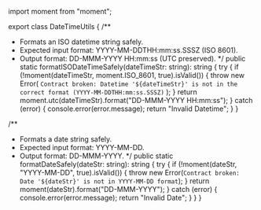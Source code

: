import moment from "moment";

export class DateTimeUtils {
  /**
   * Formats an ISO datetime string safely.
   * Expected input format: YYYY-MM-DDTHH:mm:ss.SSSZ (ISO 8601).
   * Output format: DD-MMM-YYYY HH:mm:ss (UTC preserved).
   */
  public static formatISODateTimeSafely(dateTimeStr: string): string {
    try {
      if (!moment(dateTimeStr, moment.ISO_8601, true).isValid()) {
        throw new Error(
          `Contract broken: Datetime '${dateTimeStr}' is not in the correct format (YYYY-MM-DDTHH:mm:ss.SSSZ)`
        );
      }
      return moment.utc(dateTimeStr).format("DD-MMM-YYYY HH:mm:ss");
    } catch (error) {
      console.error(error.message);
      return "Invalid Datetime";
    }
  }

  /**
   * Formats a date string safely.
   * Expected input format: YYYY-MM-DD.
   * Output format: DD-MMM-YYYY.
   */
  public static formatDateSafely(dateStr: string): string {
    try {
      if (!moment(dateStr, "YYYY-MM-DD", true).isValid()) {
        throw new Error(`Contract broken: Date '${dateStr}' is not in YYYY-MM-DD format`);
      }
      return moment(dateStr).format("DD-MMM-YYYY");
    } catch (error) {
      console.error(error.message);
      return "Invalid Date";
    }
  }
}

